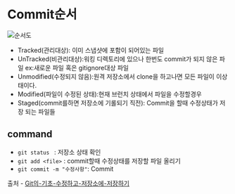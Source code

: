 # Commit순서

![순서도](https://git-scm.com/figures/18333fig0201-tn.png)

* Tracked(관리대상): 이미 스냅샷에 포함이 되어있는 파일
* UnTracked(비관리대상):워킹 디렉토리에 있으나 한번도 commit가 되지 않은 파일 ex:새로운 파일 혹은 gitignore대상 파일
* Unmodified(수정되지 않음):원격 저장소에서 clone을 하고나면 모든 파일이 이상태이다. 
* Modified(파일이 수정된 상태):현재 브런치 상태에서 파일을 수정할경우
* Staged(commit를하면 저장소에 기롤되기 직전): Commit을 할때 수정상태가 저장 되는 파일들

## command
 * `git status ` : 저장소 상태 확인
 * `git add <file>` : commit할때 수정상태를 저장할 파일 올리기
 * `git commit -m "수정사항"`: Commit 



출처 - [Git의-기초-수정하고-저장소에-저장하기](https://git-scm.com/book/ko/v1/Git%EC%9D%98-%EA%B8%B0%EC%B4%88-%EC%88%98%EC%A0%95%ED%95%98%EA%B3%A0-%EC%A0%80%EC%9E%A5%EC%86%8C%EC%97%90-%EC%A0%80%EC%9E%A5%ED%95%98%EA%B8%B0)